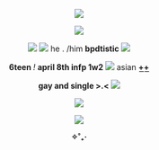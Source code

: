 <p align="center">  <img src="https://files.catbox.moe/br7ecf.png">
 <p align="center">  <img src="https://files.catbox.moe/q9o7af.webp">
<p align="center">  <img src="https://files.catbox.moe/1rsgw9.webp"> <img src="https://files.catbox.moe/gt2gae.gif"> he . /him <b> bpdtistic </b><img src="https://files.catbox.moe/pju6bv.gif">
<p align="center"> <b>6teen </b><i>!</i> <b>april 8th infp 1w2</b> <img src="https://files.catbox.moe/owcsqn.GIF"> asian <b>+͟+͟</b>
<p align="center"> <b>gay and single >.< </b><img src="https://files.catbox.moe/zad199.gif">
<p align="center"> <img src="https://files.catbox.moe/z6jzdu.gif">
<p align="center"> <img src="https://files.catbox.moe/8o8uzq.png">
<p align="center"> <b>✧˚₊‧</b>
